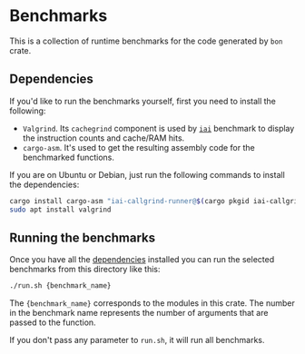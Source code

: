 # Benchmarks

This is a collection of runtime benchmarks for the code generated by `bon` crate.

## Dependencies

If you'd like to run the benchmarks yourself, first you need to install the following:

- `Valgrind`. Its `cachegrind` component is used by [`iai`](https://github.com/iai-callgrind/iai-callgrind) benchmark to display the instruction counts and cache/RAM hits.
- `cargo-asm`. It's used to get the resulting assembly code for the benchmarked functions.

If you are on Ubuntu or Debian, just run the following commands to install the dependencies:

```bash
cargo install cargo-asm "iai-callgrind-runner@$(cargo pkgid iai-callgrind | cut -d@ -f2)"
sudo apt install valgrind
```

## Running the benchmarks

Once you have all the [dependencies](#dependencies) installed you can run the selected benchmarks from this directory like this:

```bash
./run.sh {benchmark_name}
```

The `{benchmark_name}` corresponds to the modules in this crate. The number in the benchmark name represents the number of arguments that are passed to the function.

If you don't pass any parameter to `run.sh`, it will run all benchmarks.
